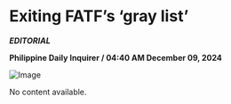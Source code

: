 # Exiting FATF’s ‘gray list’

***EDITORIAL***

****Philippine Daily Inquirer / 04:40 AM December 09, 2024****

![Image](https://opinion.inquirer.net/files/2024/12/editorial20241209.png)


No content available.